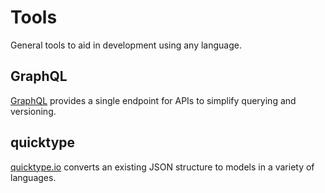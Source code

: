 # Tools

General tools to aid in development using any language.

## GraphQL

[GraphQL](http://graphql.org/) provides a single endpoint for APIs to simplify querying and versioning.

## quicktype

[quicktype.io](https://quicktype.io/) converts an existing JSON structure to models in a variety of languages.
